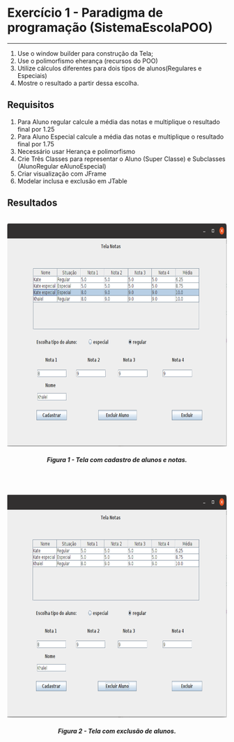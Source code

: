 # Exercício 1 - Paradigma de programação (SistemaEscolaPOO)

------

1. Use o window builder para construção da Tela;
2. Use o polimorfismo eherança (recursos do POO)
3. Utilize cálculos diferentes para dois tipos de alunos(Regulares e Especiais)
5. Mostre o resultado a partir dessa escolha.

## Requisitos
1. Para Aluno regular calcule a média das notas e multiplique o resultado final por 1.25
2. Para Aluno Especial calcule a média das notas e multiplique o resultado final por 1.75
3. Necessário usar Herança e polimorfismo
4. Crie Três Classes para representar o Aluno (Super Classe) e Subclasses (AlunoRegular eAlunoEspecial)
5. Criar visualização com JFrame
6. Modelar inclusa e exclusão em JTable


## Resultados

<p align="center">
    <br>
    <img src="./images/inclusion.png" width=512px height=512px>
    <h5 align="center">Figura 1 - Tela com cadastro de alunos e notas.</h5>
    <br>
</p>


<p align="center">
    <br>
    <img src="./images/exclusion.png" width=512px height=512px>
    <h5 align="center">Figura 2 - Tela com exclusão de alunos.</h5>
    <br>
</p>
